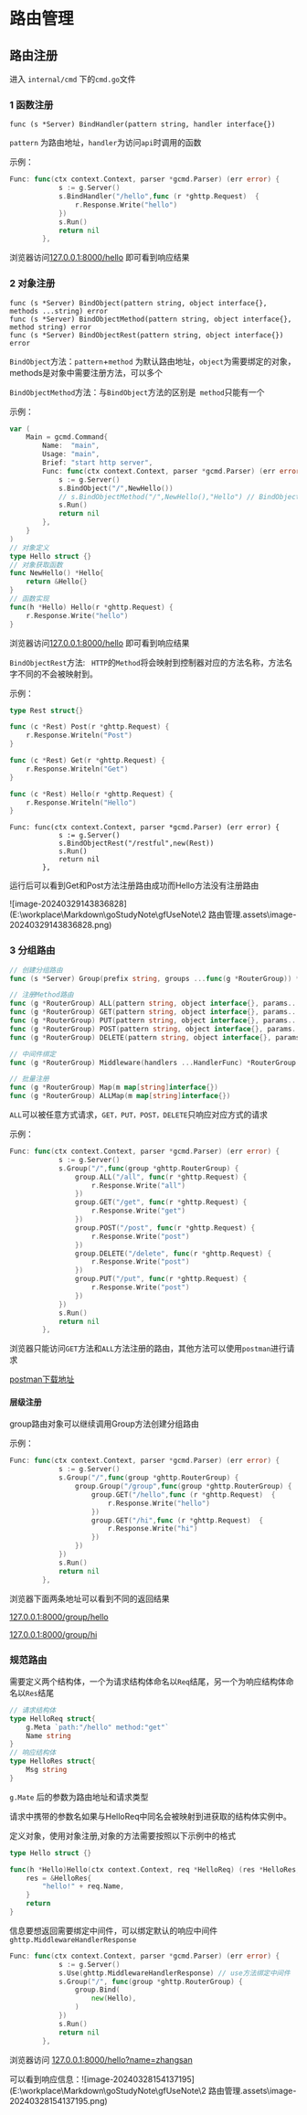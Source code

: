 # 路由管理

## 路由注册

进入 `internal/cmd` 下的`cmd.go`文件

### 1 函数注册

```
func (s *Server) BindHandler(pattern string, handler interface{})
```

`pattern` 为路由地址，`handler`为访问`api`时调用的函数

示例：

```go
Func: func(ctx context.Context, parser *gcmd.Parser) (err error) {
			s := g.Server()
			s.BindHandler("/hello",func (r *ghttp.Request)  {
				r.Response.Write("hello")
			})
			s.Run()
			return nil
		},
```

浏览器访问[127.0.0.1:8000/hello](http://127.0.0.1:8000/hello) 即可看到响应结果

### 2 对象注册

```
func (s *Server) BindObject(pattern string, object interface{}, methods ...string) error
func (s *Server) BindObjectMethod(pattern string, object interface{}, method string) error
func (s *Server) BindObjectRest(pattern string, object interface{}) error
```

`BindObject`方法：`pattern`+`method` 为默认路由地址，`object`为需要绑定的对象，methods是对象中需要注册方法，可以多个

`BindObjectMethod`方法：与`BindObject`方法的区别是` method`只能有一个

示例：

```go
var (
	Main = gcmd.Command{
		Name:  "main",
		Usage: "main",
		Brief: "start http server",
		Func: func(ctx context.Context, parser *gcmd.Parser) (err error) {
			s := g.Server()
			s.BindObject("/",NewHello())
            // s.BindObjectMethod("/",NewHello(),"Hello") // BindObjectMethod方法
			s.Run()
			return nil
		},
	}
)
// 对象定义
type Hello struct {}
// 对象获取函数
func NewHello() *Hello{
	return &Hello{}
}
// 函数实现
func(h *Hello) Hello(r *ghttp.Request) {
	r.Response.Write("hello")
}
```

浏览器访问[127.0.0.1:8000/hello](http://127.0.0.1:8000/hello) 即可看到响应结果

`BindObjectRest`方法: ` HTTP`的`Method`将会映射到控制器对应的方法名称，方法名字不同的不会被映射到。

示例：

```go
type Rest struct{}

func (c *Rest) Post(r *ghttp.Request) {
	r.Response.Writeln("Post")
}

func (c *Rest) Get(r *ghttp.Request) {
	r.Response.Writeln("Get")
}

func (c *Rest) Hello(r *ghttp.Request) {
	r.Response.Writeln("Hello")
}
```

```
Func: func(ctx context.Context, parser *gcmd.Parser) (err error) {
			s := g.Server()
			s.BindObjectRest("/restful",new(Rest))
			s.Run()
			return nil
		},
```

运行后可以看到Get和Post方法注册路由成功而Hello方法没有注册路由

![image-20240329143836828](E:\workplace\Markdown\goStudyNote\gfUseNote\2 路由管理.assets\image-20240329143836828.png)

### 3 分组路由

```go
// 创建分组路由
func (s *Server) Group(prefix string, groups ...func(g *RouterGroup)) *RouterGroup

// 注册Method路由
func (g *RouterGroup) ALL(pattern string, object interface{}, params...interface{})
func (g *RouterGroup) GET(pattern string, object interface{}, params...interface{})
func (g *RouterGroup) PUT(pattern string, object interface{}, params...interface{})
func (g *RouterGroup) POST(pattern string, object interface{}, params...interface{})
func (g *RouterGroup) DELETE(pattern string, object interface{}, params...interface{})

// 中间件绑定
func (g *RouterGroup) Middleware(handlers ...HandlerFunc) *RouterGroup

// 批量注册
func (g *RouterGroup) Map(m map[string]interface{})
func (g *RouterGroup) ALLMap(m map[string]interface{}) 
```

`ALL`可以被任意方式请求，`GET，PUT，POST，DELETE`只响应对应方式的请求

示例：

```go
Func: func(ctx context.Context, parser *gcmd.Parser) (err error) {
			s := g.Server()
			s.Group("/",func(group *ghttp.RouterGroup) {
				group.ALL("/all", func(r *ghttp.Request) {
					r.Response.Write("all")
				})
				group.GET("/get", func(r *ghttp.Request) {
					r.Response.Write("get")
				})
				group.POST("/post", func(r *ghttp.Request) {
					r.Response.Write("post")
				})
				group.DELETE("/delete", func(r *ghttp.Request) {
					r.Response.Write("post")
				})
				group.PUT("/put", func(r *ghttp.Request) {
					r.Response.Write("post")
				})
			})
			s.Run()
			return nil
		},
```

浏览器只能访问`GET`方法和`ALL`方法注册的路由，其他方法可以使用`postman`进行请求

[postman下载地址](https://www.postman.com/downloads/)

#### 层级注册

group路由对象可以继续调用Group方法创建分组路由

示例：

```go
Func: func(ctx context.Context, parser *gcmd.Parser) (err error) {
			s := g.Server()
			s.Group("/",func(group *ghttp.RouterGroup) {
				group.Group("/group",func(group *ghttp.RouterGroup) {
					group.GET("/hello",func (r *ghttp.Request)  {
						r.Response.Write("hello")
					})
                    group.GET("/hi",func (r *ghttp.Request)  {
						r.Response.Write("hi")
					})
				})
			})
			s.Run()
			return nil
		},
```

浏览器下面两条地址可以看到不同的返回结果

[127.0.0.1:8000/group/hello](http://127.0.0.1:8000/group/hello)

[127.0.0.1:8000/group/hi](http://127.0.0.1:8000/group/hi)

### 规范路由

需要定义两个结构体，一个为请求结构体命名以`Req`结尾，另一个为响应结构体命名以`Res`结尾

```go
// 请求结构体
type HelloReq struct{
	g.Meta `path:"/hello" method:"get"`
	Name string
}
// 响应结构体
type HelloRes struct{
	Msg string
}
```

`g.Mate` 后的参数为路由地址和请求类型

请求中携带的参数名如果与HelloReq中同名会被映射到进获取的结构体实例中。

定义对象，使用对象注册,对象的方法需要按照以下示例中的格式

```go
type Hello struct {}

func(h *Hello)Hello(ctx context.Context, req *HelloReq) (res *HelloRes, err error){
	res = &HelloRes{
		"hello!" + req.Name,
	}
	return
}
```

信息要想返回需要绑定中间件，可以绑定默认的响应中间件`ghttp.MiddlewareHandlerResponse`

```go
Func: func(ctx context.Context, parser *gcmd.Parser) (err error) {
			s := g.Server()
			s.Use(ghttp.MiddlewareHandlerResponse) // use方法绑定中间件
			s.Group("/", func(group *ghttp.RouterGroup) {
				group.Bind(
					new(Hello),
				)
			})
			s.Run()
			return nil
		},
```

浏览器访问 [127.0.0.1:8000/hello?name=zhangsan](http://127.0.0.1:8000/hello?name=zhangsan)

可以看到响应信息：![image-20240328154137195](E:\workplace\Markdown\goStudyNote\gfUseNote\2 路由管理.assets\image-20240328154137195.png)

